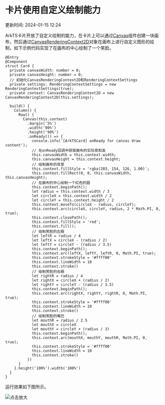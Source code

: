 # 卡片使用自定义绘制能力

更新时间: 2024-01-15 12:24

ArkTS卡片开放了自定义绘制的能力，在卡片上可以通过[Canvas](https://developer.harmonyos.com/cn/docs/documentation/doc-references-V3/ts-components-canvas-canvas-0000001427744852-V3)组件创建一块画布，然后通过[CanvasRenderingContext2D](https://developer.harmonyos.com/cn/docs/documentation/doc-references-V3/ts-canvasrenderingcontext2d-0000001478181441-V3)对象在画布上进行自定义图形的绘制，如下示例代码实现了在画布的中心绘制了一个笑脸。

```
@Entry
@Component
struct Card {
  private canvasWidth: number = 0;
  private canvasHeight: number = 0;
  // 初始化CanvasRenderingContext2D和RenderingContextSettings
  private settings: RenderingContextSettings = new RenderingContextSettings(true);
  private context: CanvasRenderingContext2D = new CanvasRenderingContext2D(this.settings);

  build() {
    Column() {
      Row() {
        Canvas(this.context)
          .margin('5%')
          .width('90%')
          .height('90%')
          .onReady(() => {
            console.info('[ArkTSCard] onReady for canvas draw content');
            // 在onReady回调中获取画布的实际宽和高
            this.canvasWidth = this.context.width;
            this.canvasHeight = this.context.height;
            // 绘制画布的背景
            this.context.fillStyle = 'rgba(203, 154, 126, 1.00)';
            this.context.fillRect(0, 0, this.canvasWidth, this.canvasHeight);
            // 在画布的中心绘制一个红色的圆
            this.context.beginPath();
            let radius = this.context.width / 3
            let circleX = this.context.width / 2
            let circleY = this.context.height / 2
            this.context.moveTo(circleX - radius, circleY);
            this.context.arc(circleX, circleY, radius, 2 * Math.PI, 0, true);
            this.context.closePath();
            this.context.fillStyle = 'red';
            this.context.fill();
            // 绘制笑脸的左眼
            let leftR = radius / 4
            let leftX = circleX - (radius / 2)
            let leftY = circleY - (radius / 3.5)
            this.context.beginPath();
            this.context.arc(leftX, leftY, leftR, 0, Math.PI, true);
            this.context.strokeStyle = '#ffff00'
            this.context.lineWidth = 10
            this.context.stroke()
            // 绘制笑脸的右眼
            let rightR = radius / 4
            let rightX = circleX + (radius / 2)
            let rightY = circleY - (radius / 3.5)
            this.context.beginPath();
            this.context.arc(rightX, rightY, rightR, 0, Math.PI, true);
            this.context.strokeStyle = '#ffff00'
            this.context.lineWidth = 10
            this.context.stroke()
            // 绘制笑脸的嘴巴
            let mouthR = radius / 2.5
            let mouthX = circleX
            let mouthY = circleY + (radius / 3)
            this.context.beginPath();
            this.context.arc(mouthX, mouthY, mouthR, Math.PI, 0, true);
            this.context.strokeStyle = '#ffff00'
            this.context.lineWidth = 10
            this.context.stroke()
          })
      }
    }.height('100%').width('100%')
  }
}
```

运行效果如下图所示。

![](https://alliance-communityfile-drcn.dbankcdn.com/FileServer/getFile/cmtyPub/011/111/111/0000000000011111111.20231121183818.58694057328028931819074222153116:50001231000000:2800:D0C9D6067BBC4274904A3414E4F718E02E087BC2E0A782817CC78965E3D5A73B.jpeg?needInitFileName=true?needInitFileName=true?needInitFileName=true?needInitFileName=true "点击放大")

